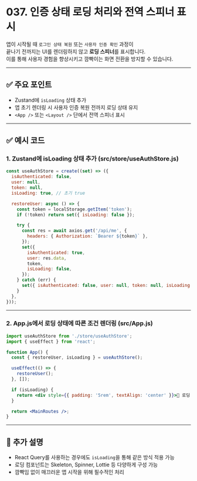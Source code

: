 # 037. 인증 상태 로딩 처리와 전역 스피너 표시

앱이 시작될 때 `로그인 상태 복원` 또는 `사용자 인증 확인` 과정이  
끝나기 전까지는 UI를 렌더링하지 않고 **로딩 스피너**를 표시합니다.  
이를 통해 사용자 경험을 향상시키고 깜빡이는 화면 전환을 방지할 수 있습니다.

---

## ✅ 주요 포인트
- Zustand에 `isLoading` 상태 추가
- 앱 초기 렌더링 시 사용자 인증 복원 전까지 로딩 상태 유지
- `<App />` 또는 `<Layout />` 단에서 전역 스피너 표시

---

## ✅ 예시 코드

### 1. Zustand에 isLoading 상태 추가 (src/store/useAuthStore.js)

```jsx
const useAuthStore = create((set) => ({
  isAuthenticated: false,
  user: null,
  token: null,
  isLoading: true, // 초기 true

  restoreUser: async () => {
    const token = localStorage.getItem('token');
    if (!token) return set({ isLoading: false });

    try {
      const res = await axios.get('/api/me', {
        headers: { Authorization: `Bearer ${token}` },
      });
      set({
        isAuthenticated: true,
        user: res.data,
        token,
        isLoading: false,
      });
    } catch (err) {
      set({ isAuthenticated: false, user: null, token: null, isLoading: false });
    }
  },
}));
```

---

### 2. App.js에서 로딩 상태에 따른 조건 렌더링 (src/App.js)

```jsx
import useAuthStore from './store/useAuthStore';
import { useEffect } from 'react';

function App() {
  const { restoreUser, isLoading } = useAuthStore();

  useEffect(() => {
    restoreUser();
  }, []);

  if (isLoading) {
    return <div style={{ padding: '5rem', textAlign: 'center' }}>🔄 로딩 중...</div>;
  }

  return <MainRoutes />;
}
```

---

## 📝 추가 설명
- React Query를 사용하는 경우에도 `isLoading`을 통해 같은 방식 적용 가능
- 로딩 컴포넌트는 Skeleton, Spinner, Lottie 등 다양하게 구성 가능
- 깜빡임 없이 매끄러운 앱 시작을 위해 필수적인 처리
